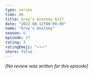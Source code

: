 ```yaml
---
type: series
time: 40
title: Grey's Anatomy 6x17
date: "2022-08-12T00:00:00"
name: "Grey's Anatomy"
season: 6
episode: 17
rating: 3
ratingEmoji: "⭐️⭐️⭐️"
share: false
---
```


_[No review was written for this episode]_
